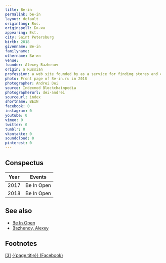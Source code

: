 ```yaml
---
title: Be-in
permalink: be-in
layout: default
originlang: Rus.
originspell: Би-ин
appearing: Est.
city: Saint Petersburg
birth: 2018
givenname: Be-in
familyname:
othername: Би-ин
venue:  
founder: Alexey Bazhenov
origin: a Russian
profession: a web site founded by as a service for finding stores and clothes, as well as an online basket for shopping in the largest online stores in Moscow
photo: Front page of Be-in.ru in 2018
photographer: Andrei Dei
source: Indexmod Blockchainpedia
photographerurl: dei-andrei
sourceurl: index
shortname: BEIN
facebook: 0
instagram: 0
youtube: 0
vimeo: 0
twitter: 0
tumblr: 0
vkontakte: 0
soundcloud: 0
pinterest: 0
---
```


## Сonspectus

|Year|Events|
|-|-|
|2017|Be In Open|
|2018|Be In Open|

## See also

+ [Be In Open](be-in-open)
+ [Bazhenov, Alexey](bazhenov-alexey)

## Footnotes

[[3]](#a3) <span id="f3"></span> [{{page.title}} (Facebook)](https://www.facebook.com/beinru/)
